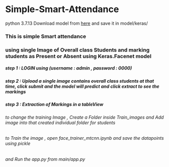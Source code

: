 # Simple-Smart-Attendance
python 3.7.13
Download model from [here](https://drive.google.com/drive/folders/1pwQ3H4aJ8a6yyJHZkTwtjcL4wYWQb7bn) and save it in model/keras/

### This is simple Smart attendance 
### using single Image of Overall class Students and marking students as Present or Absent using Keras.Facenet model 

##### step 1 : LOGIN using (username : admin , password : 0000)
##### step 2 : Upload a single image contains overall class students at that time, click submit and the model will predict and click extract to see the markings
##### step 3 : Extraction of Markings in a tableView


###### to change the training Image , Create a Folder inside Train_images and Add image into that created individual folder for students
###### to Train the image , open face_trainer_mtcnn.ipynb and save the datapoints using pickle
###### and Run the app.py from main/app.py
